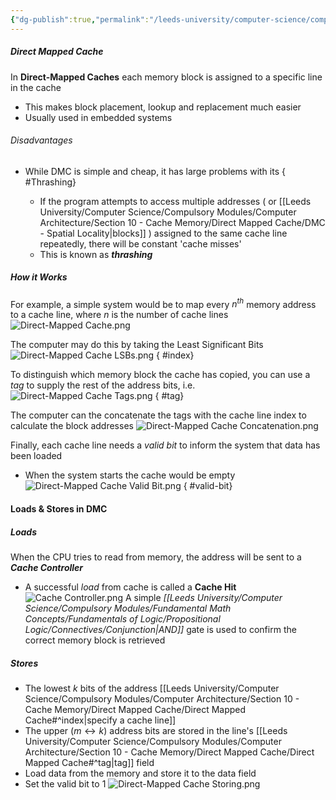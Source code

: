 ```yaml
---
{"dg-publish":true,"permalink":"/leeds-university/computer-science/compulsory-modules/computer-architecture/section-10-cache-memory/direct-mapped-cache/direct-mapped-cache/"}
---
```


##### Direct Mapped Cache
In **Direct-Mapped Caches** each memory block is assigned to a specific line in the cache
- This makes block placement, lookup and replacement much easier
- Usually used in embedded systems
###### Disadvantages
- While DMC is simple and cheap, it has large problems with its 
{ #Thrashing}

	- If the program attempts to access multiple addresses ( or [[Leeds University/Computer Science/Compulsory Modules/Computer Architecture/Section 10 - Cache Memory/Direct Mapped Cache/DMC - Spatial Locality\|blocks]] ) assigned to the same cache line repeatedly, there will be constant 'cache misses'
	- This is known as ***thrashing***

##### How it Works
For example, a simple system would be to map every $n^{th}$ memory address to a cache line, where $n$ is the number of cache lines
![Direct-Mapped Cache.png](/img/user/Leeds%20University/Computer%20Science/Compulsory%20Modules/Computer%20Architecture/Section%2010%20-%20Cache%20Memory/Images/Direct-Mapped%20Cache.png)

The computer may do this by taking the Least Significant Bits
![Direct-Mapped Cache LSBs.png](/img/user/Leeds%20University/Computer%20Science/Compulsory%20Modules/Computer%20Architecture/Section%2010%20-%20Cache%20Memory/Images/Direct-Mapped%20Cache%20LSBs.png)
{ #index}


To distinguish which memory block the cache has copied, you can use a *tag* to supply the rest of the address bits, i.e.
![Direct-Mapped Cache Tags.png](/img/user/Leeds%20University/Computer%20Science/Compulsory%20Modules/Computer%20Architecture/Section%2010%20-%20Cache%20Memory/Images/Direct-Mapped%20Cache%20Tags.png) 
{ #tag}


The computer can the concatenate the tags with the cache line index to calculate the block addresses
![Direct-Mapped Cache Concatenation.png](/img/user/Leeds%20University/Computer%20Science/Compulsory%20Modules/Computer%20Architecture/Section%2010%20-%20Cache%20Memory/Images/Direct-Mapped%20Cache%20Concatenation.png)

Finally, each cache line needs a *valid bit* to inform the system that data has been loaded
- When the system starts the cache would be empty![Direct-Mapped Cache Valid Bit.png](/img/user/Leeds%20University/Computer%20Science/Compulsory%20Modules/Computer%20Architecture/Section%2010%20-%20Cache%20Memory/Images/Direct-Mapped%20Cache%20Valid%20Bit.png)
{ #valid-bit}

#### Loads & Stores in DMC
##### Loads
When the CPU tries to read from memory, the address will be sent to a ***Cache Controller***
- A successful *load* from cache is called a **Cache Hit**
![Cache Controller.png](/img/user/Leeds%20University/Computer%20Science/Compulsory%20Modules/Computer%20Architecture/Section%2010%20-%20Cache%20Memory/Images/Cache%20Controller.png)
A simple *[[Leeds University/Computer Science/Compulsory Modules/Fundamental Math Concepts/Fundamentals of Logic/Propositional Logic/Connectives/Conjunction\|AND]]* gate is used to confirm the correct memory block is retrieved
##### Stores
- The lowest $k$ bits of the address [[Leeds University/Computer Science/Compulsory Modules/Computer Architecture/Section 10 - Cache Memory/Direct Mapped Cache/Direct Mapped Cache#^index\|specify a cache line]]
- The upper $( m \leftrightarrow k )$ address bits are stored in the line's [[Leeds University/Computer Science/Compulsory Modules/Computer Architecture/Section 10 - Cache Memory/Direct Mapped Cache/Direct Mapped Cache#^tag\|tag]] field
- Load data from the memory and store it to the data field
- Set the valid bit to 1
![Direct-Mapped Cache Storing.png](/img/user/Leeds%20University/Computer%20Science/Compulsory%20Modules/Computer%20Architecture/Section%2010%20-%20Cache%20Memory/Images/Direct-Mapped%20Cache%20Storing.png)
